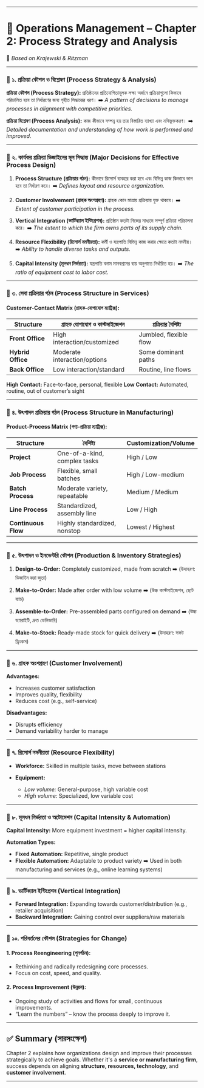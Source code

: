 

---

# 🌟 **Operations Management – Chapter 2: Process Strategy and Analysis**

📘 *Based on Krajewski & Ritzman*

---

### 🔹 ১. প্রক্রিয়া কৌশল ও বিশ্লেষণ (Process Strategy & Analysis)

**প্রক্রিয়া কৌশল (Process Strategy):**
প্রতিষ্ঠানের প্রতিযোগিতামূলক লক্ষ্য অর্জনে প্রক্রিয়াগুলো কিভাবে পরিচালিত হবে তা নির্ধারণের জন্য গৃহীত সিদ্ধান্তের ধরণ।
➡️ *A pattern of decisions to manage processes in alignment with competitive priorities.*

**প্রক্রিয়া বিশ্লেষণ (Process Analysis):**
কাজ কীভাবে সম্পন্ন হয় তার বিস্তারিত ব্যাখ্যা এবং নথিভুক্তকরণ।
➡️ *Detailed documentation and understanding of how work is performed and improved.*

---

### 🔹 ২. কার্যকর প্রক্রিয়া ডিজাইনের মূল সিদ্ধান্ত (Major Decisions for Effective Process Design)

1. **Process Structure (প্রক্রিয়ার গঠন):**
   কীভাবে রিসোর্স ব্যবহার করা হবে এবং বিভিন্ন কাজ কিভাবে ভাগ হবে তা নির্ধারণ করে।
   ➡️ *Defines layout and resource organization.*

2. **Customer Involvement (গ্রাহক অংশগ্রহণ):**
   গ্রাহক কোন মাত্রায় প্রক্রিয়ায় যুক্ত থাকবে।
   ➡️ *Extent of customer participation in the process.*

3. **Vertical Integration (ভার্টিক্যাল ইন্টিগ্রেশন):**
   প্রতিষ্ঠান কতটা নিজের মাধ্যমে সম্পূর্ণ প্রক্রিয়া পরিচালনা করে।
   ➡️ *The extent to which the firm owns parts of its supply chain.*

4. **Resource Flexibility (রিসোর্স নমনীয়তা):**
   কর্মী ও যন্ত্রপাতি বিভিন্ন কাজ করার ক্ষেত্রে কতটা নমনীয়।
   ➡️ *Ability to handle diverse tasks and outputs.*

5. **Capital Intensity (মূলধন নির্ভরতা):**
   যন্ত্রপাতি বনাম মানবশ্রমের ব্যয় অনুপাতে নির্ধারিত হয়।
   ➡️ *The ratio of equipment cost to labor cost.*

---

### 🔹 ৩. সেবা প্রক্রিয়ার গঠন (Process Structure in Services)

#### Customer-Contact Matrix (গ্রাহক-যোগাযোগ ম্যাট্রিক্স):

| Structure         | গ্রাহক যোগাযোগ ও কাস্টমাইজেশন | প্রক্রিয়ার বৈশিষ্ট্য  |
| ----------------- | ----------------------------- | ---------------------- |
| **Front Office**  | High interaction/customized   | Jumbled, flexible flow |
| **Hybrid Office** | Moderate interaction/options  | Some dominant paths    |
| **Back Office**   | Low interaction/standard      | Routine, line flows    |

**High Contact:** Face-to-face, personal, flexible
**Low Contact:** Automated, routine, out of customer’s sight

---

### 🔹 ৪. উৎপাদন প্রক্রিয়ার গঠন (Process Structure in Manufacturing)

#### Product-Process Matrix (পণ্য-প্রক্রিয়া ম্যাট্রিক্স):

| Structure           | বৈশিষ্ট্য                    | Customization/Volume |
| ------------------- | ---------------------------- | -------------------- |
| **Project**         | One-of-a-kind, complex tasks | High / Low           |
| **Job Process**     | Flexible, small batches      | High / Low-medium    |
| **Batch Process**   | Moderate variety, repeatable | Medium / Medium      |
| **Line Process**    | Standardized, assembly line  | Low / High           |
| **Continuous Flow** | Highly standardized, nonstop | Lowest / Highest     |

---

### 🔹 ৫. উৎপাদন ও ইনভেন্টরি কৌশল (Production & Inventory Strategies)

1. **Design-to-Order:** Completely customized, made from scratch
   ➡️ (উদাহরণ: ডিজাইন করা জুতা)

2. **Make-to-Order:** Made after order with low volume
   ➡️ (উচ্চ কাস্টমাইজেশন, ছোট ব্যাচ)

3. **Assemble-to-Order:** Pre-assembled parts configured on demand
   ➡️ (উচ্চ ভ্যারাইটি, দ্রুত ডেলিভারি)

4. **Make-to-Stock:** Ready-made stock for quick delivery
   ➡️ (উদাহরণ: সফট ড্রিংকস)

---

### 🔹 ৬. গ্রাহক অংশগ্রহণ (Customer Involvement)

**Advantages:**

* Increases customer satisfaction
* Improves quality, flexibility
* Reduces cost (e.g., self-service)

**Disadvantages:**

* Disrupts efficiency
* Demand variability harder to manage

---

### 🔹 ৭. রিসোর্স নমনীয়তা (Resource Flexibility)

* **Workforce:** Skilled in multiple tasks, move between stations
* **Equipment:**

  * *Low volume:* General-purpose, high variable cost
  * *High volume:* Specialized, low variable cost

---

### 🔹 ৮. মূলধন নির্ভরতা ও অটোমেশন (Capital Intensity & Automation)

**Capital Intensity:**
More equipment investment = higher capital intensity.

**Automation Types:**

* **Fixed Automation:** Repetitive, single product
* **Flexible Automation:** Adaptable to product variety
  ➡️ Used in both manufacturing and services (e.g., online learning systems)

---

### 🔹 ৯. ভার্টিক্যাল ইন্টিগ্রেশন (Vertical Integration)

* **Forward Integration:** Expanding towards customer/distribution (e.g., retailer acquisition)
* **Backward Integration:** Gaining control over suppliers/raw materials

---

### 🔹 ১০. পরিবর্তনের কৌশল (Strategies for Change)

#### 1. **Process Reengineering (পুনর্গঠন):**

* Rethinking and radically redesigning core processes.
* Focus on cost, speed, and quality.

#### 2. **Process Improvement (উন্নয়ন):**

* Ongoing study of activities and flows for small, continuous improvements.
* “Learn the numbers” – know the process deeply to improve it.

---

## ✅ **Summary (সারসংক্ষেপ)**

Chapter 2 explains how organizations design and improve their processes strategically to achieve goals. Whether it's a **service or manufacturing firm**, success depends on aligning **structure, resources, technology**, and **customer involvement**.

---


